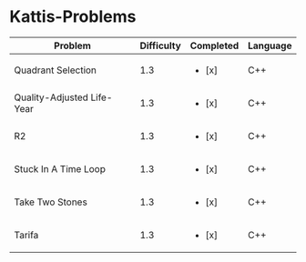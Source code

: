 # Kattis-Problems

| Problem | Difficulty | Completed | Language |
| ----------- | ----------- | ----------- | ----------- |
| Quadrant Selection | 1.3 | <ul><li>[x] </li></ul> | C++ |
| Quality-Adjusted Life-Year | 1.3 | <ul><li>[x] </li></ul> | C++ |
| R2 | 1.3 | <ul><li>[x] </li></ul> | C++ |
| Stuck In A Time Loop | 1.3 | <ul><li>[x] </li></ul> | C++ |
| Take Two Stones | 1.3 | <ul><li>[x] </li></ul> | C++ |
| Tarifa | 1.3 | <ul><li>[x] </li></ul> | C++ |
